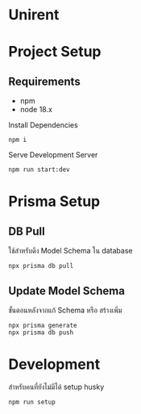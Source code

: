 # Unirent

# Project Setup

## Requirements

- npm
- node 18.x

Install Dependencies

```
npm i
```

Serve Development Server

```
npm run start:dev
```

# Prisma Setup
 
## DB Pull 
ใช้สำหรับดึง Model Schema ใน database

```
npx prisma db pull
```

## Update Model Schema
ขั้นตอนหลังจากแก้ Schema หรือ สร้างเพิ่ม
```
npx prisma generate
npx prisma db push
```

# Development
สำหรับคนที่ยังไม่มีได้ setup husky
```
ืnpm run setup
```